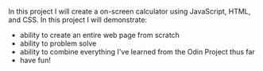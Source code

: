 In this project I will create a on-screen calculator using JavaScript, HTML, 
and CSS. In this project I will demonstrate: 

- ability to create an entire web page from scratch
- ability to problem solve
- ability to combine everything I've learned from the Odin Project thus far 
- have fun!